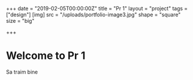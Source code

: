 +++
date = "2019-02-05T00:00:00Z"
title = "Pr 1"
layout = "project"
tags = ["design"]
[img]
src = "/uploads/portfolio-image3.jpg"
shape = "square"
size = "big"

+++

# Welcome to Pr 1

Sa traim bine